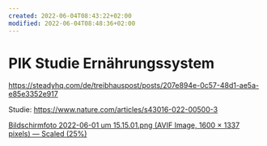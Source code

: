 ```yaml
---
created: 2022-06-04T08:43:22+02:00
modified: 2022-06-04T08:48:36+02:00
---
```


# PIK Studie Ernährungssystem

https://steadyhq.com/de/treibhauspost/posts/207e894e-0c57-48d1-ae5a-e85e3352e917

Studie: https://www.nature.com/articles/s43016-022-00500-3

[Bildschirmfoto 2022-06-01 um 15.15.01.png (AVIF Image, 1600 × 1337 pixels) — Scaled (25%)](https://steady.imgix.net/production/post/207e894e-0c57-48d1-ae5a-e85e3352e917/uploads/images/2nxbtfcj7s/Bildschirmfoto%202022-06-01%20um%2015.15.01.png?auto=format&dpr=2&fit=max&w=800 )
